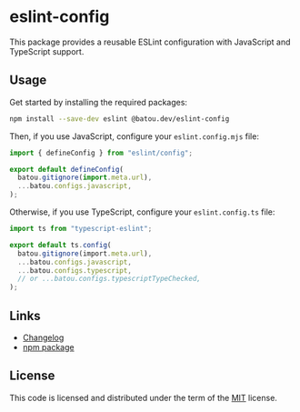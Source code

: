 # eslint-config

This package provides a reusable ESLint configuration with JavaScript and TypeScript support.

## Usage

Get started by installing the required packages:

```bash
npm install --save-dev eslint @batou.dev/eslint-config
```

Then, if you use JavaScript, configure your `eslint.config.mjs` file:

```javascript
import { defineConfig } from "eslint/config";

export default defineConfig(
  batou.gitignore(import.meta.url),
  ...batou.configs.javascript,
);
```

Otherwise, if you use TypeScript, configure your `eslint.config.ts` file:

```typescript
import ts from "typescript-eslint";

export default ts.config(
  batou.gitignore(import.meta.url),
  ...batou.configs.javascript,
  ...batou.configs.typescript,
  // or ...batou.configs.typescriptTypeChecked,
);
```

## Links

* [Changelog][0]
* [npm package][1]

## License

This code is licensed and distributed under the term of the [MIT][0] license.

[0]: https://github.com/vbatoufflet/eslint-config/blob/master/CHANGELOG.md
[1]: https://www.npmjs.com/package/@batou.dev/eslint-config
[2]: https://opensource.org/licenses/MIT
